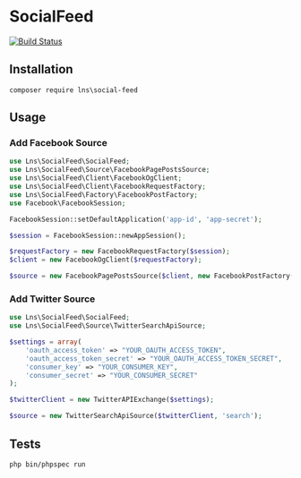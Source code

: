 # SocialFeed

[![Build Status](https://travis-ci.org/LaNetscouade/SocialFeed.svg?branch=master)](https://travis-ci.org/LaNetscouade/SocialFeed)

## Installation

`composer require lns\social-feed`

## Usage

### Add Facebook Source

```php
use Lns\SocialFeed\SocialFeed;
use Lns\SocialFeed\Source\FacebookPagePostsSource;
use Lns\SocialFeed\Client\FacebookOgClient;
use Lns\SocialFeed\Client\FacebookRequestFactory;
use Lns\SocialFeed\Factory\FacebookPostFactory;
use Facebook\FacebookSession;

FacebookSession::setDefaultApplication('app-id', 'app-secret');

$session = FacebookSession::newAppSession();

$requestFactory = new FacebookRequestFactory($session);
$client = new FacebookOgClient($requestFactory);

$source = new FacebookPagePostsSource($client, new FacebookPostFactory(), 'page-id');
```

### Add Twitter Source

```php
use Lns\SocialFeed\SocialFeed;
use Lns\SocialFeed\Source\TwitterSearchApiSource;

$settings = array(
    'oauth_access_token' => "YOUR_OAUTH_ACCESS_TOKEN",
    'oauth_access_token_secret' => "YOUR_OAUTH_ACCESS_TOKEN_SECRET",
    'consumer_key' => "YOUR_CONSUMER_KEY",
    'consumer_secret' => "YOUR_CONSUMER_SECRET"
);

$twitterClient = new TwitterAPIExchange($settings);

$source = new TwitterSearchApiSource($twitterClient, 'search');
```

## Tests

`php bin/phpspec run`
